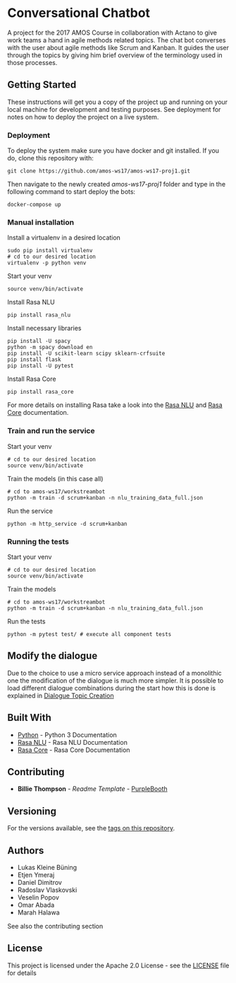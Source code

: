 # Conversational Chatbot

A project for the 2017 AMOS Course in collaboration with Actano to give work teams a hand in agile methods related topics. The chat bot converses with the user about agile methods like Scrum and Kanban. It guides the user through the topics by giving him brief overview of the terminology used in those processes.

## Getting Started

These instructions will get you a copy of the project up and running on your local machine for development and testing purposes. See deployment for notes on how to deploy the project on a live system.

### Deployment

To deploy the system make sure you have docker and git installed. If you do, clone this repository with:

```
git clone https://github.com/amos-ws17/amos-ws17-proj1.git
```

Then navigate to the newly created _amos-ws17-proj1_ folder and type in the following command to start deploy the bots:

```
docker-compose up
```

### Manual installation

Install a virtualenv in a desired location

```
sudo pip install virtualenv
# cd to our desired location
virtualenv -p python venv
```

Start your venv

```
source venv/bin/activate
```

Install Rasa NLU

```
pip install rasa_nlu
```

Install necessary libraries

```
pip install -U spacy
python -m spacy download en
pip install -U scikit-learn scipy sklearn-crfsuite
pip install flask
pip install -U pytest
```

Install Rasa Core

```
pip install rasa_core
```

For more details on installing Rasa take a look into the [Rasa NLU](http://nlu.rasa.ai/installation.html) and [Rasa Core](https://core.rasa.ai/installation.html) documentation.

### Train and run the service

Start your venv

```
# cd to our desired location
source venv/bin/activate
```

Train the models (in this case all)

```
# cd to amos-ws17/workstreambot
python -m train -d scrum+kanban -n nlu_training_data_full.json
```

Run the service

```
python -m http_service -d scrum+kanban
```

### Running the tests

Start your venv

```
# cd to our desired location
source venv/bin/activate
```

Train the models

```
# cd to amos-ws17/workstreambot
python -m train -d scrum+kanban -n nlu_training_data_full.json
```

Run the tests

```
python -m pytest test/ # execute all component tests
```

## Modify the dialogue

Due to the choice to use a micro service approach instead of a monolithic one the modification of the dialogue is much more simpler. It is possible to load different dialogue combinations during the start how this is done is explained in [Dialogue Topic Creation](https://github.com/amos-ws17/amos-ws17-proj1/wiki/Dialogue-Topic-Creation)

## Built With

* [Python](https://docs.python.org/3/) - Python 3 Documentation
* [Rasa NLU](https://nlu.rasa.ai/index.html) - Rasa NLU Documentation
* [Rasa Core](https://core.rasa.ai/index.html) - Rasa Core Documentation

## Contributing

* **Billie Thompson** - *Readme Template* - [PurpleBooth](https://github.com/PurpleBooth)


## Versioning

For the versions available, see the [tags on this repository](https://github.com/amos-ws17/amos-ws17-proj1/tags). 

## Authors

* Lukas Kleine Büning
* Etjen Ymeraj 
* Daniel Dimitrov
* Radoslav Vlaskovski 
* Veselin Popov
* Omar Abada
* Marah Halawa

See also the contributing section

## License

This project is licensed under the Apache 2.0 License - see the [LICENSE](LICENSE) file for details
